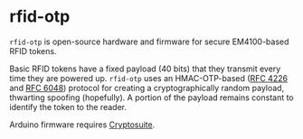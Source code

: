 rfid-otp
========

`rfid-otp` is open-source hardware and firmware for secure EM4100-based RFID tokens.

Basic RFID tokens have a fixed payload (40 bits) that they transmit every time they are powered up. `rfid-otp` uses an HMAC-OTP-based ([RFC 4226](http://tools.ietf.org/html/rfc4226) and [RFC 6048](http://tools.ietf.org/html/rfc6238)) protocol for creating a cryptographically random payload, thwarting spoofing (hopefully). A portion of the payload remains constant to identify the token to the reader.

Arduino firmware requires [Cryptosuite](https://github.com/jkiv/Cryptosuite).
